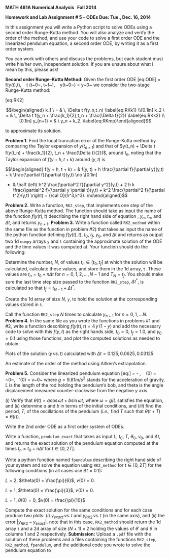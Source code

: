 <span>**MATH 481A Numerical Analysis   Fall 2014**</span>

<span>**Homework and Lab Assignment \# 5 – ODEs Due: Tue., Dec. 16,
2014**</span>

In this assignment you will write a Python script to solve ODEs using a
second order Runge-Kutta method. You will also analyze and verify the
order of the method, and use your code to solve a first order ODE and
the linearized pendulum equation, a second order ODE, by writing it as a
first order system.

You can work with others and discuss the problems, but each student must
write his/her own, independent solution. If you are unsure about what i
mean by this, please ask!

<span>**Second order Runge–Kutta Method:**</span> Given the first order
ODE [eq:ODE] = f(y(t),t),    t (t~0~, t~f~],    y(t~0~) = y~0~ we
consider the two-stage Runge-Kutta method:

[eq:RK2]

$$\begin{aligned}
k_1 \ =  & \, \Delta t f(y_n,t_n) \label{eq:RKk1} \\[0.1in] 
k_2 \ = & \, \Delta t f(y_n + \frac{k_1}{2},t_n + \frac{\Delta t}{2}) \label{eq:RKk2} \\[0.1in] 
y_{n+1} = & \ y_n + k_2. \label{eq:RKmp}\end{aligned}$$

to approximate its solution.

<span>**Problem 1.**</span> Find the local truncation error of the
Runge-Kutta method by comparing the Taylor expansion of $y(t_{n+1})$ and
that of
$y(t_n) + \Delta t f(y(t_n) + \frac{k_1}{2}, t_n + \frac{\Delta t}{2})$,
around $t_n$, noting that the Taylor expansion of $f(y + h, t + k)$
around $(y,t)$ is

$$\begin{aligned}
f(y + h, t + k) = & f(y, t) + h \frac{\partial f}{\partial y}(y,t) + k \frac{\partial f}{\partial t}(y,t) \no \\[0.1in]
 + & \half \left( h^2 \frac{\partial^2 f}{\partial y^2}(y,t) + 2 h k \frac{\partial^2 f}{\partial y \partial t}(y,t) + k^2 \frac{\partial^2 f}{\partial t^2}(y,t) \right) + {\cal O}(h^3,k^3). \no\end{aligned}$$

<span>**Problem 2.**</span> Write a function, `RK2_step`, that
implements one step of the above Runge-Kutta method. The function should
take as input the name of the function $f(y(t), t)$ describing the right
hand side of equation , $y_n$, $t_n$, and $\Delta t$, and returns
$y_{n+1}$. <span>**Problem 3.**</span> Write a function called
`RK2_method` within the same file as the function in problem \#2) that
takes as input the name of the python function defining $f(y(t),t)$,
$t_0$, $t_f$, $y_0$, and $\Delta t$ and returns as output two 1d `numpy`
arrays `y` and `t` containing the approximate solution of the ODE and
the time values it was computed at. Your function should do the
following:

Determine the number, $N$, of values $t_n \in [t_0, t_f]$ at which the
solution will be calculated, calculate those values, and store them in
the 1d array, `t`. These values are $t_n = t_0 + n \Delta t$ for
$n = 0, 1, 2, \dots, N-1$ and $T_N = t_f$. You should make sure the last
time step size passed to the function `RK2_step`, $\Delta t^*$, is
calculated so that $t_f = t_{N-1} + \Delta t^*$.

Create the 1d array of size $N$, `y`, to hold the solution at the
corresponding values stored in `t`.

Call the function `RK2_step` $N$ times to calculate $y_{n+1}$ for
$n = 0, 1, \dots N$. <span>**Problem 4.**</span> In the same file as you
wrote the functions in problems \#1 and \#2, write a function describing
$\displaystyle f(y(t),t) = 4 \, y\, (1 - y)$ and add the necessary code
to solve with this $f(y,t)$ as the right hands side, $t_0 = 0$,
$t_f = 1.0$, and $y_0 = 0.1$ using those functions, and plot the
computed solutions as needed to obtain:

Plots of the solution ($y \, vs. \, t$) calculated with
$\Delta t = 0.125, 0.0625, 0.03125$.

An estimate of the order of the method using Aitken’s extrapolation.

<span>**Problem 5.**</span> Consider the linearized pendulum equation
[eq:] = - ,    (0) = ~0~,   ’(0) = v~0~ where $g = 9.81 m/s^2$ stands
for the acceleration of gravity, $L$ is the length of the rod holding
the pendulum’s bob, and theta is the angle displacement measured
counter-clockwise from the negative $y$ axis.

$(i)$ Verify that $\theta(t) = a \cos{\omega t} + b \sin{\omega t}$,
where $\omega = g/L$ satisfies the equation, and $(ii)$ determine $a$
and $b$ in terms of the initial conditions, and $(iii)$ find the period,
$T$, of the oscillations of the pendulum (<span>*i.e.*</span>, find $T$
such that $\theta(t + T) = \theta(t)$).

Write the 2nd order ODE as a first order system of ODEs.

Write a function, `pendulum_exact` that takes as input $L$, $t_0$, $T$,
$\theta_0$, $v_0$, and $\Delta t$, and returns the exact solution of the
pendulum equation computed at the times $t_n = t_0 + n \Delta t$ for
$t \in [0, 2T]$.

Write a python function named `fpendulum` describing the right hand side
of your system and solve the equation using `RK2_method` for
$t \in [0, 2T]$ for the following conditions (in all cases use
$\Delta t = 0.1$):

$L = 2$, $\theta(0) = \frac{\pi}{6}$, $v(0) = 0$.

$L = 1$, $\theta(0) = \frac{\pi}{3}$, $v(0) = 0$.

$L = 1$, $\theta(0) = 0$, $v(0) = \frac{\pi}{10}$

Compute the exact solution for the same conditions and for each case
produce two plots: $(i)$ $y_{exact} \, vs. \, t$ and
$y_{RK2} \, vs. \, t$ (in the same axis), and $(ii)$ the error
$|y_{RK2} - y_{exact}|$. note that in this case, `RK2_method` should
return the 1d array `t` and a 2d array of size $(N+1) \times 2$ holding
the values of $\theta'$ and $\theta$ in columns 1 and 2 respectively.
<span>**Submission:**</span> Upload a `.pdf` file with the solution of
these problems and a files containing the functions `RK2_step`,
`RK2_method`, `fpendulum`, and the additional code you wrote to solve
the pendulum equation to
[](http://moodle.csun.edu/mod/assign/view.php?id=1713170)

